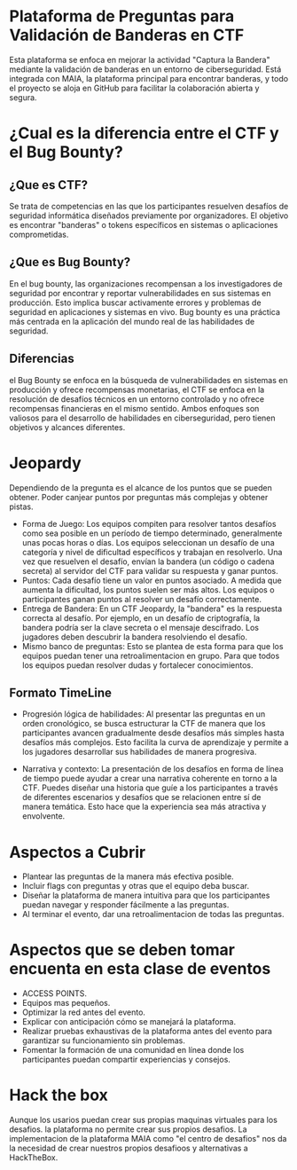 # Plataforma de Preguntas para Validación de Banderas en CTF

Esta plataforma se enfoca en mejorar la actividad "Captura la Bandera" mediante la validación de banderas en un entorno de ciberseguridad. Está integrada con MAIA, la plataforma principal para encontrar banderas, y todo el proyecto se aloja en GitHub para facilitar la colaboración abierta y segura.

# ¿Cual es la diferencia entre el CTF y el Bug Bounty?
## ¿Que es CTF?
Se trata de competencias en las que los participantes resuelven desafíos de seguridad informática diseñados previamente por organizadores. El objetivo es encontrar "banderas" o tokens específicos en sistemas o aplicaciones comprometidas.

## ¿Que es Bug Bounty?
En el bug bounty, las organizaciones recompensan a los investigadores de seguridad por encontrar y reportar vulnerabilidades en sus sistemas en producción. Esto implica buscar activamente errores y problemas de seguridad en aplicaciones y sistemas en vivo. Bug bounty es una práctica más centrada en la aplicación del mundo real de las habilidades de seguridad.

## Diferencias
el Bug Bounty se enfoca en la búsqueda de vulnerabilidades en sistemas en producción y ofrece recompensas monetarias, el CTF se enfoca en la resolución de desafíos técnicos en un entorno controlado y no ofrece recompensas financieras en el mismo sentido. Ambos enfoques son valiosos para el desarrollo de habilidades en ciberseguridad, pero tienen objetivos y alcances diferentes.

# Jeopardy
Dependiendo de la pregunta es el alcance de los puntos que se pueden obtener.
Poder canjear puntos por preguntas más complejas y obtener pistas.

- Forma de Juego: Los equipos compiten para resolver tantos desafíos como sea posible en un período de tiempo determinado, generalmente unas pocas horas o días. Los equipos seleccionan un desafío de una categoría y nivel de dificultad específicos y trabajan en resolverlo. Una vez que resuelven el desafío, envían la bandera (un código o cadena secreta) al servidor del CTF para validar su respuesta y ganar puntos.
- Puntos: Cada desafío tiene un valor en puntos asociado. A medida que aumenta la dificultad, los puntos suelen ser más altos. Los equipos o participantes ganan puntos al resolver un desafío correctamente.
- Entrega de Bandera: En un CTF Jeopardy, la "bandera" es la respuesta correcta al desafío. Por ejemplo, en un desafío de criptografía, la bandera podría ser la clave secreta o el mensaje descifrado. Los jugadores deben descubrir la bandera resolviendo el desafío.
- Mismo banco de preguntas: Esto se plantea de esta forma para que los equipos puedan tener una retroalimentacion en grupo. Para que todos los equipos puedan resolver dudas y fortalecer conocimientos. 

## Formato TimeLine
- Progresión lógica de habilidades: Al presentar las preguntas en un orden cronológico, se busca estructurar la CTF de manera que los participantes avancen gradualmente desde desafíos más simples hasta desafíos más complejos. Esto facilita la curva de aprendizaje y permite a los jugadores desarrollar sus habilidades de manera progresiva.

- Narrativa y contexto: La presentación de los desafíos en forma de línea de tiempo puede ayudar a crear una narrativa coherente en torno a la CTF. Puedes diseñar una historia que guíe a los participantes a través de diferentes escenarios y desafíos que se relacionen entre sí de manera temática. Esto hace que la experiencia sea más atractiva y envolvente.

# Aspectos a Cubrir

- Plantear las preguntas de la manera más efectiva posible.
- Incluir flags con preguntas y otras que el equipo deba buscar.
- Diseñar la plataforma de manera intuitiva para que los participantes puedan navegar y responder fácilmente a las preguntas.
- Al terminar el evento, dar una retroalimentacion de todas las preguntas. 

# Aspectos que se deben tomar encuenta en esta clase de eventos

- ACCESS POINTS.
- Equipos mas pequeños.
- Optimizar la red antes del evento.
- Explicar con anticipación cómo se manejará la plataforma.
- Realizar pruebas exhaustivas de la plataforma antes del evento para garantizar su funcionamiento sin problemas.
- Fomentar la formación de una comunidad en línea donde los participantes puedan compartir experiencias y consejos.

# Hack the box 
Aunque los usarios puedan crear sus propias maquinas virtuales para los desafios. la plataforma no permite crear sus propios desafios.
La implementacion de la plataforma MAIA como "el centro de desafios" nos da la necesidad de crear nuestros propios desafioos y alternativas a HackTheBox.



